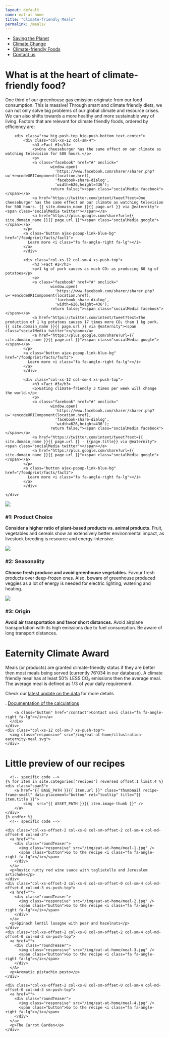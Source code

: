 ```yaml
---
layout: default
name: eat-at-home
title: "Climate-friendly Meals"
permalink: /meals/
---
```

<style>
#main-nav-1 {
  border-bottom: 2px solid #46cc00;
}
</style>

<div class="container hidden-xs">
	<div class="row">
		<div class="col-xs-12 text-center">
			<ul class="subNavigation">
				<a href="/foodprint/"><li>Saving the Planet</li></a>
				<a href="/foodprint/climate-change"><li>Climate Change</li></a>
				<a href="/meals"><li class="current">Climate-friendly Foods</li></a>
				<!-- <a href="/meals/restaurants"><li>Eaternity-Restaurants</li></a> -->
				<!-- <a href="/meals/hub"><li>Community Hub</li></a> -->
				<a href="/contact"><li>Contact us</li></a>
			</ul>
		</div>
	</div>
</div>

<div class="container">
  <div class="row push-top small-push-bottom">
    <div class="col-xs-12 text-center">
      <h1>What is at the heart of climate-friendly food?</h1>
    </div>
  </div>
  <div class="row push-bottom">
    <div class="col-xs-12 col-sm-offset-1 col-sm-10 col-md-offset-2 col-md-8 text-center">
      <p>One third of our greenhouse gas emission originate from our food consumption. This is massive! Through smart and climate friendly diets, we can not only solve big problems of our global climate and resource crises. We can also shifts towards a more healthy and more sustainable way of living. Factors that are relevant for climate friendly foods, ordered by efficiency are:</p>
    </div>
  </div>

    	<div class="row big-push-top big-push-bottom text-center">
    		<div class="col-xs-12 col-sm-4">
    			<h3 >Fact #1</h3>
    			<p>One cheeseburger has the same effect on our climate as watching television for 500 hours.</p>
    			<p>
    			<a class="facebook" href="#" onclick="
    				    window.open(
    				      'https://www.facebook.com/sharer/sharer.php?u='+encodeURIComponent(location.href),
    				      'facebook-share-dialog',
    				      'width=626,height=436');
    				    return false;"><span class="socialMedia facebook"></span></a>
    	        <a href="https://twitter.com/intent/tweet?text=One cheeseburger has the same effect on our climate as watching television for 500 hours. {{ site.domain_name }}{{ page.url }} via @eaternity"><span class="socialMedia twitter"></span></a>
    	        <a href="https://plus.google.com/share?url={{ site.domain_name }}{{ page.url }}"><span class="socialMedia google"></span></a>
    	    </p>
    	    <a class="button ajax-popup-link-blue-bg" href="/foodprint/facts/fact1">
    	      Learn more <i class="fa fa-angle-right fa-lg"></i>
    	    </a>
    		</div>

    	    <div class="col-xs-12 col-sm-4 xs-push-top">
    	    	<h3 >Fact #2</h3>
    	    	<p>1 kg of pork causes as much CO₂ as producing 80 kg of potatoes</p>
    	    	<p>
    	    	<a class="facebook" href="#" onclick="
    	    		    window.open(
    	    		      'https://www.facebook.com/sharer/sharer.php?u='+encodeURIComponent(location.href),
    	    		      'facebook-share-dialog',
    	    		      'width=626,height=436');
    	    		    return false;"><span class="socialMedia facebook"></span></a>
    	        <a href="https://twitter.com/intent/tweet?text=The production of 1 kg potatoes causes 17 times more CO₂ than 1 kg pork. {{ site.domain_name }}{{ page.url }} via @eaternity"><span class="socialMedia twitter"></span></a>
    	        <a href="https://plus.google.com/share?url={{ site.domain_name }}{{ page.url }}"><span class="socialMedia google"></span></a>
    	    </p>
    	    <a class="button ajax-popup-link-blue-bg" href="/foodprint/facts/fact2">
    	      Learn more <i class="fa fa-angle-right fa-lg"></i>
    	    </a>
    	    </div>

    	    <div class="col-xs-12 col-sm-4 xs-push-top">
    	    	<h3 >Fact #3</h3>
    	    	<p>Eating climate-friendly 3 times per week will change the world.</p>
    	    	<p>
    	    	<a class="facebook" href="#" onclick="
    	    		    window.open(
    	    		      'https://www.facebook.com/sharer/sharer.php?u='+encodeURIComponent(location.href),
    	    		      'facebook-share-dialog',
    	    		      'width=626,height=436');
    	    		    return false;"><span class="socialMedia facebook"></span></a>
    	        <a href="https://twitter.com/intent/tweet?text={{ site.domain_name }}{{ page.url }} - {{page.title}} via @eaternity"><span class="socialMedia twitter"></span></a>
    	        <a href="https://plus.google.com/share?url={{ site.domain_name }}{{ page.url }}"><span class="socialMedia google"></span></a>
    	    </p>
    	    <a class="button ajax-popup-link-blue-bg" href="/foodprint/facts/fact3">
    	      Learn more <i class="fa fa-angle-right fa-lg"></i>
    	    </a>
    	    </div>

  	</div>

</div>

<div class="window" style="background-image: url('/img/eat-at-home/eatathome-parallax.jpg')"></div>

<div class="container">

<div class="row big-push-bottom push-top">
	<div class="col-xs-12 col-sm-4 text-center">
		<img src="/img/eat-at-home/ingredients.svg" />
		<h3>#1: Product Choice</h3>
		<p><span style="font-weight:600">Consider a higher ratio of plant-based products vs. animal products.</span> Fruit, vegetables and cereals show an extensively better environmental impact, as livestock breeding is resource and energy-intensive.</p>
	</div>
	<div class="col-xs-12 col-sm-4 text-center xs-push-top">
		<img src="/img/eat-at-home/seasonality.svg" />
		<h3>#2: Seasonality</h3>
		<p><span style="font-weight:600">Choose fresh produce and avoid greenhouse vegetables.</span> Favour fresh products over deep-frozen ones. Also, beware of greenhouse produced veggies as a lot of energy is needed for electric lighting, watering and heating.</p>
	</div>
	<div class="col-xs-12 col-sm-4 text-center xs-push-top">
		<img src="/img/eat-at-home/regionality.svg" />
		<h3>#3: Origin</h3>
		<p><span style="font-weight:600">Avoid air transportation and favor short distances.</span> Avoid airplane transportation with its high emissions due to fuel consumption. Be aware of long transport distances.</p>
	</div>
</div>

  <div class="row big-push-top big-push-bottom verticalAlign" id="award">
    <div class="col-xs-12 col-sm-5">
      <div>
        <h1>Eaternity Climate Award</h1>
        <p>Meals (or products) are granted climate-friendly status if they are better then most meals being served (currently 76'034 in our database). A climate friendly meal has at least <span class="semiBold">50% LESS CO₂</span> emissions then the average meal. The average meal is defined as 1/3 of your daily requirement.</p>
				<p>Check our <a href="/blog/data-updates">latest update on the data</a> for more details</p>.
         <a class="button" href="https://github.com/Eaternity/eaternity-website/wiki/FoodUnit-Documentation-(for-rating-CO%E2%82%82-and-Water)">Documentation of the calculations<i class="fa fa-angle-right fa-lg"></i></a>
        
        <a class="button" href="/contact">Contact us<i class="fa fa-angle-right fa-lg"></i></a>
      </div>
    </div>
    <div class="col-xs-12 col-sm-7 xs-push-top">
      <img class="responsive" src="/img/eat-at-home/illustration-eaternity-meal.svg">
    </div>
  </div>

  <div class="row small-push-bottom">
    <div class="col-xs-12 text-center">
      <h1>Little preview of our recipes</h1>
    </div>
  </div>
  <div class="row push-bottom text-center">

      <!-- specific code -->
    {% for item in site.categories['recipes'] reversed offset:1 limit:4 %}
    <div class="span3">
    	<a href="{{ BASE_PATH }}{{ item.url }}" class="thumbnail recipe-frame-small" data-placement="bottom" rel="tooltip" title="{{ item.title }}">
    		<img  src="{{ ASSET_PATH }}{{ item.image-thumb }}" />
    	</a>
    </div>
    {% endfor %}
      <!-- specific code -->

    <div class="col-xs-offset-2 col-xs-8 col-sm-offset-2 col-sm-4 col-md-offset-0 col-md-3">
      <a href="">
        <div class="roundTeaser">
          <img class="responsive" src="/img/eat-at-home/meal-1.jpg" />
          <span class="button">Go to the recipe <i class="fa fa-angle-right fa-lg"></i></span>
        </div>
      </a>
      <p>Rustic nutty red wine sauce with tagliatelle and Jerusalem artichoke</p>
    </div>
    <div class="col-xs-offset-2 col-xs-8 col-sm-offset-0 col-sm-4 col-md-offset-0 col-md-3 xs-push-top">
      <a href="">
        <div class="roundTeaser">
          <img class="responsive" src="/img/eat-at-home/meal-2.jpg" />
          <span class="button">Go to the recipe <i class="fa fa-angle-right fa-lg"></i></span>
        </div>
      </a>
      <p>Spinach lentil lasagne with pear and hazelnuts</p>
    </div>
    <div class="col-xs-offset-2 col-xs-8 col-sm-offset-2 col-sm-4 col-md-offset-0 col-md-3 sm-push-top">
      <a href="">
        <div class="roundTeaser">
          <img class="responsive" src="/img/eat-at-home/meal-3.jpg" />
          <span class="button">Go to the recipe <i class="fa fa-angle-right fa-lg"></i></span>
        </div>
      </A>
      <p>Aromatic pistachio pesto</p>
    </div>

    <div class="col-xs-offset-2 col-xs-8 col-sm-offset-0 col-sm-4 col-md-offset-0 col-md-3 sm-push-top">
      <a href="">
        <div class="roundTeaser">
          <img class="responsive" src="/img/eat-at-home/meal-4.jpg" />
          <span class="button">Go to the recipe <i class="fa fa-angle-right fa-lg"></i></span>
        </div>
      </a>
      <p>The Carrot Garden</p>
    </div>

  </div>
</div>

<script src="https://ajax.googleapis.com/ajax/libs/jquery/1.11.3/jquery.min.js"></script>

<script src="/js/jquery.magnific-popup.min.js"></script>

<!-- script src="/js/bootstrap.min.js"></script -->

<!-- script src="/js/icheck.min.js"></script -->
